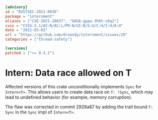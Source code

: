 ```toml
[advisory]
id = "RUSTSEC-2021-0036"
package = "internment"
aliases = ["CVE-2021-28037", "GHSA-gppw-3h6h-v6q2"]
cvss = "CVSS:3.1/AV:N/AC:L/PR:N/UI:N/S:U/C:H/I:H/A:H"
date = "2021-03-03"
url = "https://github.com/droundy/internment/issues/20"
categories = ["thread-safety"]

[versions]
patched = [">= 0.4.2"]
```

# Intern<T>: Data race allowed on T

Affected versions of this crate unconditionally implements `Sync` for `Intern<T>`.
This allows users to create data race on `T: !Sync`, which may lead to undefined behavior
(for example, memory corruption).

The flaw was corrected in commit 2928a87 by adding the trait bound `T: Sync` in the `Sync` impl of `Intern<T>`.
